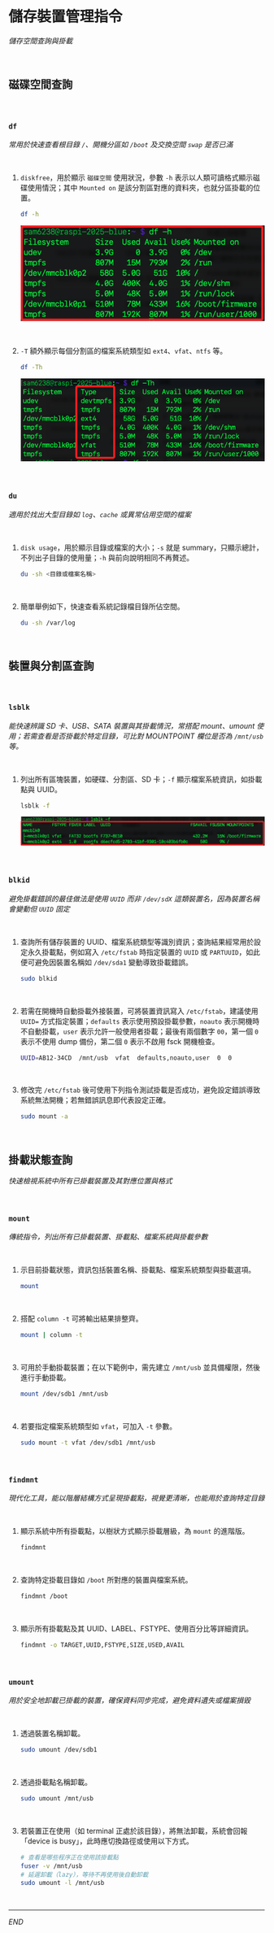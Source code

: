 # 儲存裝置管理指令

_儲存空間查詢與掛載_

<br>

## 磁碟空間查詢

<br>

### `df`

_常用於快速查看根目錄 `/`、開機分區如 `/boot` 及交換空間 `swap` 是否已滿_

<br>

1. `diskfree`，用於顯示 `磁碟空間` 使用狀況，參數 `-h` 表示以人類可讀格式顯示磁碟使用情況；其中 `Mounted on`	是該分割區對應的資料夾，也就分區掛載的位置。

    ```bash
    df -h
    ```

    ![](images/img_43.png)

<br>

2. `-T` 額外顯示每個分割區的檔案系統類型如 `ext4`、`vfat`、`ntfs` 等。

    ```bash
    df -Th
    ```

    ![](images/img_45.png)

<br>

### `du`

_適用於找出大型目錄如 `log`、`cache` 或異常佔用空間的檔案_

<br>

1. `disk usage`，用於顯示目錄或檔案的大小；`-s` 就是 summary，只顯示總計，不列出子目錄的使用量；`-h` 與前向說明相同不再贅述。

    ```bash
    du -sh <目錄或檔案名稱>
    ```

<br>

2. 簡單舉例如下，快速查看系統記錄檔目錄所佔空間。

    ```bash
    du -sh /var/log
    ```

<br>

## 裝置與分割區查詢

<br>

### `lsblk`

_能快速辨識 SD 卡、USB、SATA 裝置與其掛載情況，常搭配 mount、umount 使用；若需查看是否掛載於特定目錄，可比對 MOUNTPOINT 欄位是否為 `/mnt/usb` 等。_

<br>

1. 列出所有區塊裝置，如硬碟、分割區、SD 卡；`-f` 顯示檔案系統資訊，如掛載點與 UUID。

    ```bash
    lsblk -f
    ```

    ![](images/img_44.png)

<br>

### `blkid`

_避免掛載錯誤的最佳做法是使用 `UUID` 而非 `/dev/sdX` 這類裝置名，因為裝置名稱會變動但 `UUID` 固定_

<br>

1. 查詢所有儲存裝置的 UUID、檔案系統類型等識別資訊；查詢結果經常用於設定永久掛載點，例如寫入 `/etc/fstab` 時指定裝置的 `UUID` 或 `PARTUUID`，如此便可避免因裝置名稱如 `/dev/sda1` 變動導致掛載錯誤。

    ```bash
    sudo blkid
    ```

<br>

2. 若需在開機時自動掛載外接裝置，可將裝置資訊寫入 `/etc/fstab`，建議使用 `UUID=` 方式指定裝置；`defaults` 表示使用預設掛載參數，`noauto` 表示開機時不自動掛載，`user` 表示允許一般使用者掛載；最後有兩個數字 `00`，第一個 `0` 表示不使用 dump 備份，第二個 `0` 表示不啟用 fsck 開機檢查。

    ```bash
    UUID=AB12-34CD  /mnt/usb  vfat  defaults,noauto,user  0  0
    ```

<br>

3. 修改完 `/etc/fstab` 後可使用下列指令測試掛載是否成功，避免設定錯誤導致系統無法開機；若無錯誤訊息即代表設定正確。

    ```bash
    sudo mount -a
    ```

<br>

## 掛載狀態查詢

_快速檢視系統中所有已掛載裝置及其對應位置與格式_

<br>

### `mount`

_傳統指令，列出所有已掛載裝置、掛載點、檔案系統與掛載參數_

<br>

1. 示目前掛載狀態，資訊包括裝置名稱、掛載點、檔案系統類型與掛載選項。

    ```bash
    mount
    ```

<br>

2. 搭配 `column -t` 可將輸出結果排整齊。

    ```bash
    mount | column -t
    ```

<br>

3. 可用於手動掛載裝置；在以下範例中，需先建立 `/mnt/usb` 並具備權限，然後進行手動掛載。

    ```bash
    mount /dev/sdb1 /mnt/usb
    ```

<br>

4. 若要指定檔案系統類型如 `vfat`，可加入 `-t` 參數。

    ```bash
    sudo mount -t vfat /dev/sdb1 /mnt/usb
    ```

<br>

### `findmnt`

_現代化工具，能以階層結構方式呈現掛載點，視覺更清晰，也能用於查詢特定目錄_

<br>

1. 顯示系統中所有掛載點，以樹狀方式顯示掛載層級，為 `mount` 的進階版。

    ```bash
    findmnt
    ```

<br>

2. 查詢特定掛載目錄如 `/boot` 所對應的裝置與檔案系統。

    ```bash
    findmnt /boot
    ```

<br>

3. 顯示所有掛載點及其 UUID、LABEL、FSTYPE、使用百分比等詳細資訊。

    ```bash
    findmnt -o TARGET,UUID,FSTYPE,SIZE,USED,AVAIL
    ```

<br>

### `umount`

_用於安全地卸載已掛載的裝置，確保資料同步完成，避免資料遺失或檔案損毀_

<br>

1. 透過裝置名稱卸載。

    ```bash
    sudo umount /dev/sdb1
    ```

<br>

2. 透過掛載點名稱卸載。

    ```bash
    sudo umount /mnt/usb
    ```

<br>

3. 若裝置正在使用（如 terminal 正處於該目錄），將無法卸載，系統會回報「device is busy」，此時應切換路徑或使用以下方式。

    ```bash
    # 查看是哪些程序正在使用該掛載點
    fuser -v /mnt/usb
    # 延遲卸載（lazy），等待不再使用後自動卸載
    sudo umount -l /mnt/usb
    ```

<br>

___

_END_